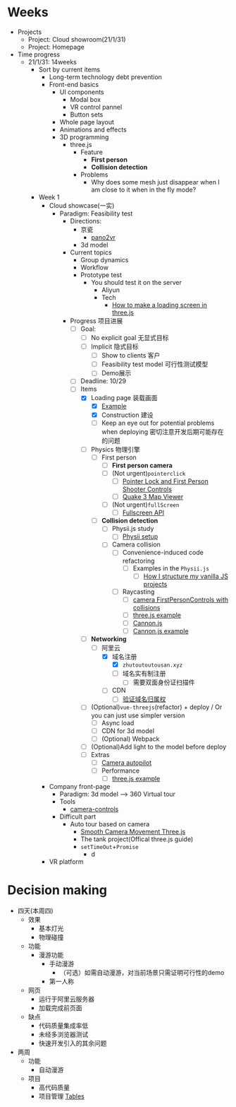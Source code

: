 # Weeks
- Projects
  - Project: Cloud showroom(21/1/31)
  - Project: Homepage
- Time progress
  - 21/1/31: 14weeks
    - Sort by current items
      - Long-term technology debt prevention
      - Front-end basics
        - UI components
          - Modal box
          - VR control pannel
          - Button sets
        - Whole page layout
        - Animations and effects
        - 3D programming
          - three.js
            - Feature
              - **First person**
              - **Collision detection**
            - Problems
              - Why does some mesh just disappear when I am close to it when in the fly mode?
    - Week 1
      - Cloud showcase(一实)
        - Paradigm: Feasibility test
          - Directions:
            - 京瓷
              - [pano2vr](https://ggnome.com/pano2vr/#examples)
            - 3d model
          - Current topics
            - Group dynamics
            - Workflow
            - Prototype test
              - You should test it on the server
                - Aliyun
                - Tech
                  - [How to make a loading screen in three.js](https://stackoverflow.com/questions/35575065/how-to-make-a-loading-screen-in-three-js/35584276)
          - Progress 项目进展
            - [ ] Goal: 
              - [ ] No explicit goal 无显式目标
              - [ ] Implicit 隐式目标
                - [ ] Show to clients  客户
                - [ ] Feasibility test model 可行性测试模型
                - [ ] Demo展示
            - [ ] Deadline: 10/29 
            - [ ] Items
              - [x] Loading page 装载画面
                - [x] [Example](https://jsfiddle.net/sojzu8a5/1/)
                - [x] Construction 建设
                - [ ] Keep an eye out for potential problems when deploying 密切注意开发后期可能存在的问题
              - [ ] Physics 物理引擎
                - [ ] First person
                  - [ ] **First person camera** 
                  - [ ] (Not urgent)`pointerclick`
                    - [ ] [Pointer Lock and First Person Shooter Controls](https://www.html5rocks.com/en/tutorials/pointerlock/intro/)
                    - [ ] [Quake 3 Map Viewer](http://media.tojicode.com/q3bsp/)
                  - [ ] (Not urgent)`fullScreen`
                    - [ ] [Fullscreen API](https://developer.mozilla.org/en-US/docs/Web/API/Fullscreen_API)
                - [ ] **Collision detection**
                  - [ ] Physii.js study
                    - [ ] [Physii setup](https://github.com/chandlerprall/Physijs/wiki/Basic-Setup)
                  - [ ] Camera collision
                    - [ ] Convenience-induced code refactoring
                      - [ ] Examples in the `Physii.js`
                        - [ ] [How I structure my vanilla JS projects](https://gomakethings.com/how-i-structure-my-vanilla-js-projects/)
                    - [ ] Raycasting
                      - [ ] [camera FirstPersonControls with collisions](https://github.com/mrdoob/three.js/issues/913)
                      - [ ] [three.js example](https://threejs.org/examples/#webgl_instancing_raycast)
                      - [ ] [Cannon.js](https://discourse.threejs.org/t/preferred-physics-engine-cannon-js-ammo-js-diy/1565/2)
                      - [ ] [Cannon.js example](https://schteppe.github.io/cannon.js/examples/threejs_fps.html)

              - [ ] **Networking**
                - [ ] 阿里云
                  - [x] 域名注册
                    - [x] `zhutoutoutousan.xyz`
                    - [ ] 域名实有制注册
                      - [ ] 需要双面身份证扫描件
                  - [ ] CDN
                    - [ ] [验证域名归属权](https://help.aliyun.com/document_detail/169377.html?spm=5176.11785003.domainAdd.3.3ed6142f6trZNa)
              - [ ] (Optional)`vue-threejs`(refactor) + deploy / Or you can just use simpler version
                - [ ] Async load
                - [ ] CDN for 3d model
                - [ ] (Optional) Webpack
              - [ ] (Optional)Add light to the model before deploy
              - [ ] Extras
                - [ ] [Camera autopilot](https://threejs.org/examples/#webgl_camera) 
                - [ ] Performance
                  - [ ] [three.js example](https://threejs.org/examples/#webgl_interactive_cubes_gpu)
      - Company front-page
        - Paradigm: 3d model --> 360 Virtual tour
        - Tools
          - [camera-controls](https://www.npmjs.com/package/camera-controls)
        - Difficult part
          - Auto tour based on camera
            - [Smooth Camera Movement Three.js](https://codepen.io/Fallenstedt/pen/QvKBQo)
            - The tank project(Offical three.js guide)
            - `setTimeOut`+`Promise`
              - d
      - VR platform


# Decision making
- 四天(本周四)
  - 效果
    - 基本灯光
    - 物理碰撞
  - 功能
    - 漫游功能
      - 手动漫游
        - （可选）如需自动漫游，对当前场景只需证明可行性的demo
      - 第一人称
  - 网页
    - 运行于阿里云服务器
    - 加载完成前页面
  - 缺点
    - 代码质量集成率低
    - 未经多浏览器测试
    - 快速开发引入的其余问题
- 两周
  - 功能
    - 自动漫游
  - 项目
    - 高代码质量
    - 项目管理
[Tables](https://github.com/adam-p/markdown-here/wiki/Markdown-Cheatsheet#tables)
